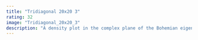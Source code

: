 ```yaml
---
title: "Tridiagonal 20x20 3"
rating: 32
image: "Tridiagonal_20x20_3"
description: "A density plot in the complex plane of the Bohemian eigenvalues of a sample of 10 million 20x20 tridiagonal matrices with entries sampled from the set {0, ±(1+1i)/sqrt(2), ±(1-1i)/sqrt(2)}. Color represents the eigenvalue density and the plot is viewed on [-2.5-2.5i, 2.5+2.5i]."
---
```

